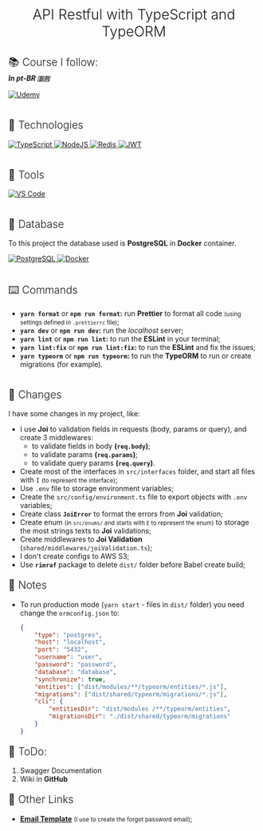 <h1 align="center" style="margin-bottom:30px; font-weight: 300">API Restful with TypeScript and TypeORM</h1>

<h2 style="font-weight: 300;margin-bottom: 3px">📚 Course I follow:</h2>
<h5 style="margin: 0 0 15px">In pt-BR 🇧🇷</h5>

<a href="https://www.udemy.com/course/api-restful-de-vendas/">
<img alt="Udemy" src="https://img.shields.io/badge/Udemy%20-%23EA5252.svg?&style=for-the-badge&logo=Udemy&logoColor=white"/>
</a>

<h2 style="margin-top:40px;font-weight:300">📃 Technologies</h2>

<a href="#">
<img alt="TypeScript" src="https://img.shields.io/badge/typescript%20-%23007ACC.svg?&style=for-the-badge&logo=typescript&logoColor=white"/>
</a>

<a href="#">
<img alt="NodeJS" src="https://img.shields.io/badge/node.js%20-%2343853D.svg?&style=for-the-badge&logo=node.js&logoColor=white"/>
</a>

<a href="#">
<img alt="Redis" src="https://img.shields.io/badge/Redis-DC382D?style=for-the-badge&logo=redis&logoColor=white"/>
</a>

<a href="#">
<img alt="JWT" src="https://img.shields.io/badge/JSON%20Web%20Token-000000?style=for-the-badge&logo=json-web-tokens&logoColor=white"/>
</a>

<h2 style="margin-top:40px;font-weight:300">🧰 Tools</h2>

<a href="#">
<img src="https://img.shields.io/badge/Visual_Studio_Code-0078D4?style=for-the-badge&logo=visual%20studio%20code&logoColor=white" alt="VS Code" />
</a>

<h2 style="margin-top:40px;font-weight:300">📀 Database</h2>

To this project the database used is **PostgreSQL** in **Docker** container.

<a href="#">
<img alt="PostgreSQL" src ="https://img.shields.io/badge/PostgreSQL-%23316192.svg?&style=for-the-badge&logo=postgresql&logoColor=white"/>
</a>

<a href="#">
<img alt="Docker" src="https://img.shields.io/badge/docker%20-%230db7ed.svg?&style=for-the-badge&logo=docker&logoColor=white"/>
</a>

<h2 style="margin-top:40px;font-weight:300">⌨️ Commands</h2>

-   **`yarn format`** or **`npm run format`:** run **Prettier** to format all code <small>(using settings defined in `.prettierrc` file)</small>;
-   **`yarn dev`** or **`npm run dev`:** run the _localhost_ server;
-   **`yarn lint`** or **`npm run lint`:** to run the **ESLint** in your terminal;
-   **`yarn lint:fix`** or **`npm run lint:fix`:** to run the **ESLint** and fix the issues;
-   **`yarn typeorm`** or **`npm run typeorm`:** to run the **TypeORM** to run or create migrations (for example).

<h2 style="margin-top:40px;font-weight:300">📄 Changes</h2>

I have some changes in my project, like:

-   I use **Joi** to validation fields in requests (body, params or query), and create 3 middlewares:
    -   to validate fields in body **(`req.body`)**;
    -   to validate params **(`req.params`)**;
    -   to validate query params **(`req.query`)**.
-   Create most of the interfaces in `src/interfaces` folder, and start all files with `I` <small>(to represent the interface)</small>;
-   Use `.env` file to storage environment variables;
-   Create the `src/config/environment.ts` file to export objects with `.env` variables;
-   Create class **`JoiError`** to format the errors from **Joi** validation;
-   Create enum <small>(in `src/enums/` and starts with `E` to represent the enum)</small> to storage the most strings texts to **Joi** validations;
-   Create middlewares to **Joi Validation** (`shared/middlewares/joiValidation.ts`);
-   I don't create configs to AWS S3;
-   Use **`rimraf`** package to delete `dist/` folder before Babel create build;

<h2 style="margin-top: 20px; font-weight: 300">📄 Notes</h2>

-   To run production mode (`yarn start` - files in `dist/` folder) you need change the `ormconfig.json` to:

    ```json
    {
    	"type": "postgres",
    	"host": "localhost",
    	"port": "5432",
    	"username": "user",
    	"password": "password",
    	"database": "database",
    	"synchronize": true,
    	"entities": ["dist/modules/**/typeorm/entities/*.js"],
    	"migrations": ["dist/shared/typeorm/migrations/*.js"],
    	"cli": {
    		"entitiesDir": "dist/modules /**/typeorm/entities",
    		"migrationsDir": "./dist/shared/typeorm/migrations"
    	}
    }
    ```

<h2 style="margin-top: 20px; font-weight: 300">📜 ToDo:</h2>

1. Swagger Documentation
2. Wiki in **GitHub**

<h2 style="margin-top: 20px; font-weight: 300">🔗 Other Links</h2>

-   **[Email Template](https://github.com/leemunroe/responsive-html-email-template)** <small>(I use to create the forgot password email)</small>;
